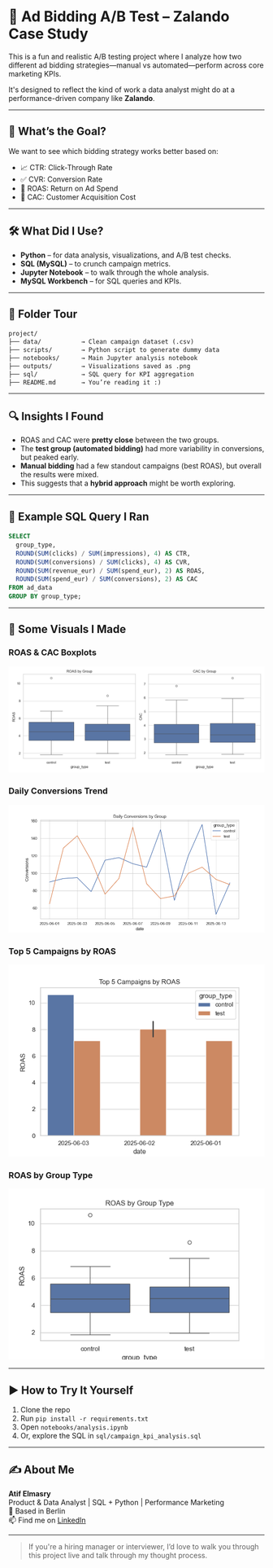 # 🎯 Ad Bidding A/B Test – Zalando Case Study

This is a fun and realistic A/B testing project where I analyze how two different ad bidding strategies—manual vs automated—perform across core marketing KPIs.

It's designed to reflect the kind of work a data analyst might do at a performance-driven company like **Zalando**.

---

## 🧪 What’s the Goal?

We want to see which bidding strategy works better based on:

- 📈 CTR: Click-Through Rate
- ✅ CVR: Conversion Rate
- 💸 ROAS: Return on Ad Spend
- 🧮 CAC: Customer Acquisition Cost

---

## 🛠️ What Did I Use?

- **Python** – for data analysis, visualizations, and A/B test checks.
- **SQL (MySQL)** – to crunch campaign metrics.
- **Jupyter Notebook** – to walk through the whole analysis.
- **MySQL Workbench** – for SQL queries and KPIs.

---

## 📁 Folder Tour

```
project/
├── data/           → Clean campaign dataset (.csv)
├── scripts/        → Python script to generate dummy data
├── notebooks/      → Main Jupyter analysis notebook
├── outputs/        → Visualizations saved as .png
├── sql/            → SQL query for KPI aggregation
├── README.md       → You’re reading it :)
```

---

## 🔍 Insights I Found

- ROAS and CAC were **pretty close** between the two groups.
- The **test group (automated bidding)** had more variability in conversions, but peaked early.
- **Manual bidding** had a few standout campaigns (best ROAS), but overall the results were mixed.
- This suggests that a **hybrid approach** might be worth exploring.

---

## 🧠 Example SQL Query I Ran

```sql
SELECT
  group_type,
  ROUND(SUM(clicks) / SUM(impressions), 4) AS CTR,
  ROUND(SUM(conversions) / SUM(clicks), 4) AS CVR,
  ROUND(SUM(revenue_eur) / SUM(spend_eur), 2) AS ROAS,
  ROUND(SUM(spend_eur) / SUM(conversions), 2) AS CAC
FROM ad_data
GROUP BY group_type;
```

---

## 📸 Some Visuals I Made

### ROAS & CAC Boxplots
![ROAS and CAC comparison](https://raw.githubusercontent.com/AtifElmasry/ad-bidding-ab-test-zalando-case-study/main/outputs/roas_cac_comparison.png)

### Daily Conversions Trend
![Daily conversions](https://raw.githubusercontent.com/AtifElmasry/ad-bidding-ab-test-zalando-case-study/main/outputs/daily_conversions.png)

### Top 5 Campaigns by ROAS
![Top 5 campaigns](https://raw.githubusercontent.com/AtifElmasry/ad-bidding-ab-test-zalando-case-study/main/outputs/top5_campaigns_roas.png)

### ROAS by Group Type
![ROAS by group type](https://raw.githubusercontent.com/AtifElmasry/ad-bidding-ab-test-zalando-case-study/main/outputs/roas_by_group_boxplot.png)

---

## ▶️ How to Try It Yourself

1. Clone the repo
2. Run `pip install -r requirements.txt`
3. Open `notebooks/analysis.ipynb`
4. Or, explore the SQL in `sql/campaign_kpi_analysis.sql`

---

## ✍️ About Me

**Atif Elmasry**  
Product & Data Analyst | SQL + Python | Performance Marketing  
📍 Based in Berlin  
📫 Find me on [LinkedIn](https://www.linkedin.com/in/tioatifelmasry)

---

> If you're a hiring manager or interviewer, I’d love to walk you through this project live and talk through my thought process.